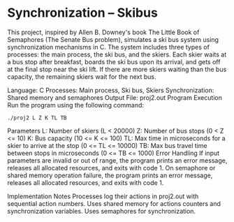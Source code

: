 # Synchronization – Skibus
This project, inspired by Allen B. Downey's book The Little Book of Semaphores (The Senate Bus problem), simulates a ski bus system using synchronization mechanisms in C. The system includes three types of processes: the main process, the ski bus, and the skiers. Each skier waits at a bus stop after breakfast, boards the ski bus upon its arrival, and gets off at the final stop near the ski lift. If there are more skiers waiting than the bus capacity, the remaining skiers wait for the next bus.

Language: C
Processes: Main process, Ski bus, Skiers
Synchronization: Shared memory and semaphores
Output File: proj2.out
Program Execution
Run the program using the following command:

```
./proj2 L Z K TL TB
```

Parameters
L: Number of skiers (L < 20000)
Z: Number of bus stops (0 < Z <= 10)
K: Bus capacity (10 <= K <= 100)
TL: Max time in microseconds for a skier to arrive at the stop (0 <= TL <= 10000)
TB: Max bus travel time between stops in microseconds (0 <= TB <= 1000)
Error Handling
If input parameters are invalid or out of range, the program prints an error message, releases all allocated resources, and exits with code 1.
On semaphore or shared memory operation failure, the program prints an error message, releases all allocated resources, and exits with code 1.

Implementation Notes
Processes log their actions in proj2.out with sequential action numbers.
Uses shared memory for actions counters and synchronization variables.
Uses semaphores for synchronization.
